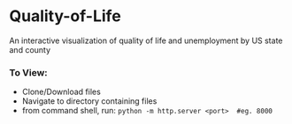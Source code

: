 # Quality-of-Life
An interactive visualization of quality of life and unemployment by US state and county

### To View:
  - Clone/Download files
  - Navigate to directory containing files
  - from command shell, run:
    `python -m http.server <port>  #eg. 8000`

